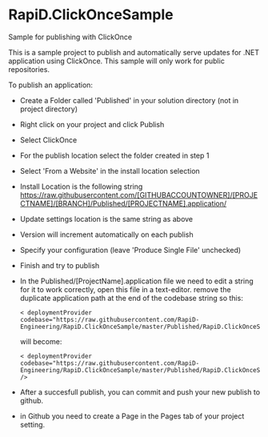 # RapiD.ClickOnceSample
Sample for publishing with ClickOnce

This is a sample project to publish and automatically serve updates for .NET application using ClickOnce. This sample will only work for public repositories.

To publish an application:

- Create a Folder called 'Published' in your solution directory (not in project directory)
- Right click on your project and click Publish
- Select ClickOnce
- For the publish location select the folder created in step 1
- Select 'From a Website' in the install location selection
- Install Location is the following string  https://raw.githubusercontent.com/[GITHUBACCOUNTOWNER]/[PROJECTNAME]/[BRANCH]/Published/[PROJECTNAME].application/
- Update settings location is the same string as above
- Version will increment automatically on each publish
- Specify your configuration (leave 'Produce Single File' unchecked)
- Finish and try to publish

- In the Published/[ProjectName].application file we need to edit a string for it to work correctly, open this file in a text-editor.
  remove the duplicate application path at the end of the codebase string so
   this:
  ```
  < deploymentProvider codebase="https://raw.githubusercontent.com/RapiD-Engineering/RapiD.ClickOnceSample/master/Published/RapiD.ClickOnceSample.application/RapiD.ClickOnceSample.application"/>
  ```
  will become:
  ```
  < deploymentProvider codebase="https://raw.githubusercontent.com/RapiD-Engineering/RapiD.ClickOnceSample/master/Published/RapiD.ClickOnceSample.application" />
  ```
- After a succesfull publish, you can commit and push your new publish to github.


- in Github you need to create a Page in the Pages tab of your project setting.

